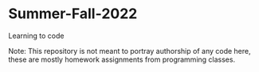 # Summer-Fall-2022
Learning to code

Note: 
This repository is not meant to portray authorship of any code here, these are mostly homework assignments from programming classes.
